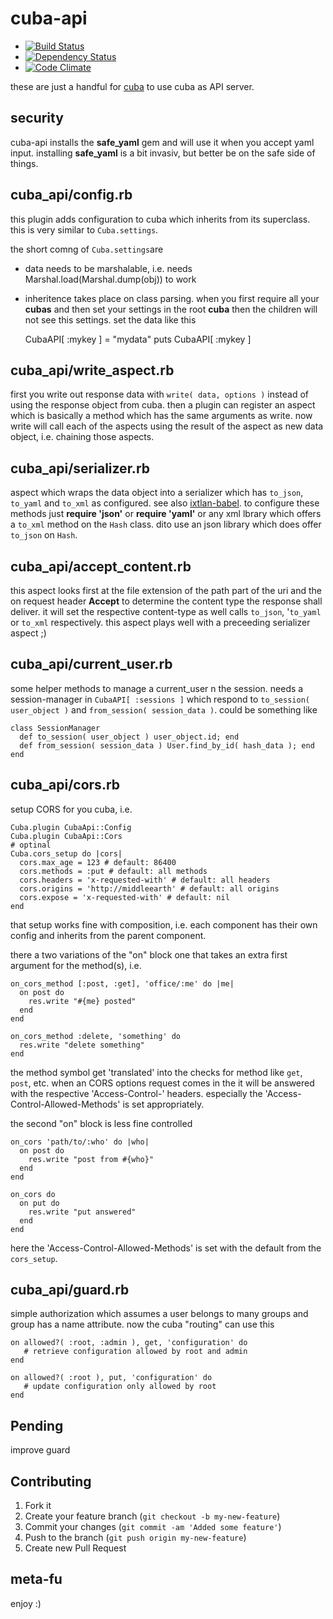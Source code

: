 cuba-api
========

* [![Build Status](https://secure.travis-ci.org/mkristian/cuba-api.png)](http://travis-ci.org/mkristian/cuba-api)
* [![Dependency Status](https://gemnasium.com/mkristian/cuba-api.png)](https://gemnasium.com/mkristian/cuba-api)
* [![Code Climate](https://codeclimate.com/github/mkristian/cuba-api.png)](https://codeclimate.com/github/mkristian/cuba-api)

these are just a handful for [cuba](https://github.com/soveran/cuba) to use cuba as API server.

security
--------

cuba-api installs the **safe_yaml** gem and will use it when you accept yaml input. installing **safe_yaml** is a bit invasiv, but better be on the safe side of things.

cuba\_api/config.rb
------------------

this plugin adds configuration to cuba which inherits from its superclass. this is very similar to `Cuba.settings`.

the short comng of `Cuba.settings`are

* data needs to be marshalable, i.e. needs Marshal.load(Marshal.dump(obj)) to work

* inheritence takes place on class parsing. when you first require all your **cubas** and then set your settings in the root **cuba** then the children will not see this settings. set the data like this

    CubaAPI[ :mykey ] = "mydata"
    puts CubaAPI[ :mykey ]

cuba\_api/write_aspect.rb 
-------------------------

first you write out response data with `write( data, options )` instead of using the response object from cuba. then a plugin can register an aspect which is basically a method which has the same arguments as write. now write will call each of the aspects using the result of the aspect as new data object, i.e. chaining those aspects.

cuba\_api/serializer.rb 
-------------------------

aspect which wraps the data object into a serializer which has `to_json`, `to_yaml` and `to_xml` as configured. see also [ixtlan-babel](https://github.com/mkristian/ixtlan-babel). to configure these methods just **require 'json'** or **require 'yaml'** or any xml lbrary which offers a `to_xml` method on the `Hash` class. dito use an json library which does offer `to_json` on `Hash`.

cuba\_api/accept_content.rb 
----------------------------

this aspect looks first at the file extension of the path part of the uri and the on request header **Accept** to determine the content type the response shall deliver. it will set the respective content-type as well calls `to_json`, '`to_yaml` or `to_xml` respectively. this aspect plays well with a preceeding serializer aspect ;)


cuba\_api/current_user.rb 
--------------------------

some helper methods to manage a current_user n the session. needs a session-manager in `CubaAPI[ :sessions ]` which respond to `to_session( user_object )` and `from_session( session_data )`. could be something like

    class SessionManager
	  def to_session( user_object ) user_object.id; end
	  def from_session( session_data ) User.find_by_id( hash_data ); end
	end

cuba\_api/cors.rb 
--------------------------

setup CORS for you cuba, i.e.

    Cuba.plugin CubaApi::Config
    Cuba.plugin CubaApi::Cors
    # optinal
    Cuba.cors_setup do |cors|
      cors.max_age = 123 # default: 86400
      cors.methods = :put # default: all methods
      cors.headers = 'x-requested-with' # default: all headers
      cors.origins = 'http://middleearth' # default: all origins
      cors.expose = 'x-requested-with' # default: nil
    end

that setup works fine with composition, i.e. each component has their own config and inherits from the parent component.

there a two variations of the "on" block one that takes an extra first argument for the method(s), i.e.

    on_cors_method [:post, :get], 'office/:me' do |me|
      on post do
        res.write "#{me} posted"
      end
    end

    on_cors_method :delete, 'something' do
      res.write "delete something"
    end

the method symbol get 'translated' into the checks for method like ```get```, ```post```, etc. when an CORS options request comes in the it will be answered with the respective 'Access-Control-' headers. especially the 'Access-Control-Allowed-Methods' is set appropriately.

the second "on" block is less fine controlled

    on_cors 'path/to/:who' do |who|
      on post do
        res.write "post from #{who}"
      end
    end
	  
    on_cors do
      on put do
        res.write "put answered"
      end
    end
	  
 here the 'Access-Control-Allowed-Methods' is set with the default from the ```cors_setup```.

cuba\_api/guard.rb 
--------------------------

simple authorization which assumes a user belongs to many groups and group has a name attribute. now the cuba "routing" can use this

    on allowed?( :root, :admin ), get, 'configuration' do 
	   # retrieve configuration allowed by root and admin
    end

    on allowed?( :root ), put, 'configuration' do 
	   # update configuration only allowed by root
    end

Pending
-------

improve guard

Contributing
------------

1. Fork it
2. Create your feature branch (`git checkout -b my-new-feature`)
3. Commit your changes (`git commit -am 'Added some feature'`)
4. Push to the branch (`git push origin my-new-feature`)
5. Create new Pull Request

meta-fu
-------

enjoy :) 

